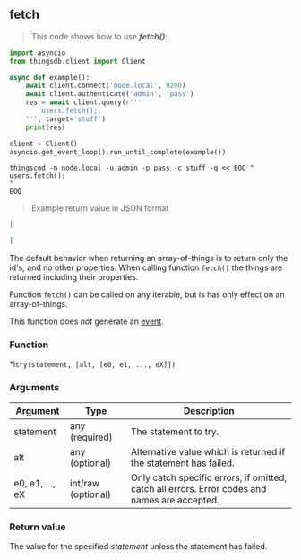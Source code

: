 ## fetch

> This code shows how to use ***fetch()***:

```python
import asyncio
from thingsdb.client import Client

async def example():
    await client.connect('node.local', 9200)
    await client.authenticate('admin', 'pass')
    res = await client.query(r'''
        users.fetch();
    ''', target='stuff')
    print(res)

client = Client()
asyncio.get_event_loop().run_until_complete(example())
```

```shell
thingscmd -n node.local -u admin -p pass -c stuff -q << EOQ "
users.fetch();
"
EOQ
```

> Example return value in JSON format

```json
[

]
```

The default behavior when returning an array-of-things is to return only the id's, and no other properties.
When calling function `fetch()` the things are returned including their properties.

<aside class="warning">
Function <code>fetch()</code> can be called on any iterable, but is has only effect on an array-of-things.
</aside>

This function does *not* generate an [event](#events).

### Function
*i`try(statement, [alt, [e0, e1, ..., eX]])`

### Arguments
Argument | Type | Description
-------- | ---- | -----------
statement | any (required) | The statement to try.
alt | any (optional) | Alternative value which is returned if the statement has failed.
e0, e1, ..., eX | int/raw (optional) | Only catch specific errors, if omitted, catch all errors. Error codes and names are accepted.

### Return value
The value for the specified *statement* unless the statement has failed.